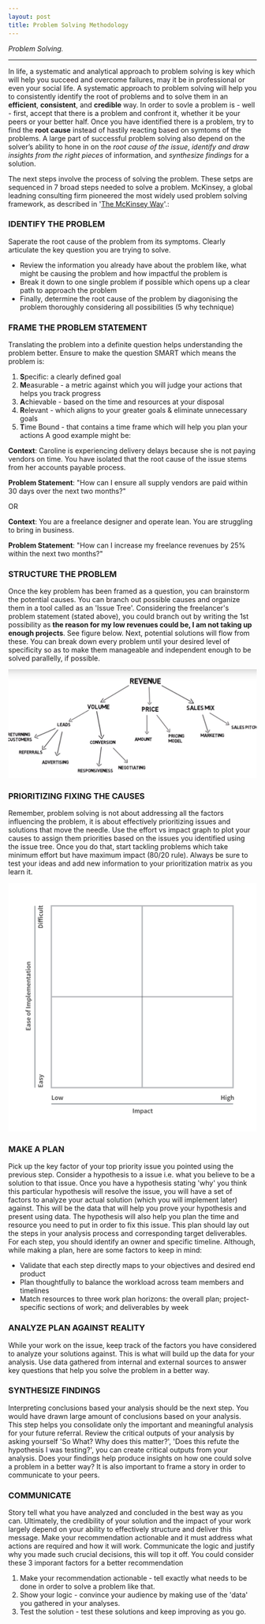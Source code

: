 ```yaml
---
layout: post
title: Problem Solving Methodology
---
```


*Problem Solving.*

-----
<!--more-->

In life, a systematic and analytical approach to problem solving is key which will help you succeed and overcome failures, may it be in professional or even your social life. A systematic approach to problem solving will help you to consistently identify the root of problems and to solve them in an **efficient**, **consistent**, and **credible** way. In order to sovle a problem is - well - first, accept that there is a problem and confront it, whether it be your peers or your better half. Once you have identified there is a problem, try to find the **root cause** instead of hastily reacting based on symtoms of the problems. A large part of successful problem solving also depend on the solver’s ability to hone in on the _root cause of the issue_, _identify and draw insights from the right pieces_ of information, and _synthesize findings_ for a solution.

The next steps involve the process of solving the problem. These setps are sequenced in 7 broad steps needed to solve a problem. McKinsey, a global leadning consulting firm pioneered the most widely used problem solving framework, as described in '[The McKinsey Way](http://www.logro.sk/na_stiahnutie/the_mckinsey_way.pdf)'.:

### IDENTIFY THE PROBLEM
Saperate the root cause of the problem from its symptoms. Clearly articulate the key question you are trying to solve.
- Review the information you already have about the problem like, what might be causing the problem and how impactful the problem is
- Break it down to one single problem if possible which opens up a clear path to approach the problem
- Finally, determine the root cause of the problem by diagonising the problem thoroughly considering all possibilities (5 why technique)

### FRAME THE PROBLEM STATEMENT
Translating the problem into a definite question helps understanding the problem better. Ensure to make the question SMART which means
the problem is:

1. **S**pecific: a clearly defined goal
2. **M**easurable - a metric against which you will judge your actions that helps you track progress
3. **A**chievable - based on the time and resources at your disposal
4. **R**elevant - which aligns to your greater goals & eliminate unnecessary goals
5. **T**ime Bound - that contains a time frame which will help you plan your actions
A good example might be:

**Context**: Caroline is experiencing delivery delays because she is not paying vendors on time. You have isolated that the root cause of the issue stems from her accounts payable process.

**Problem Statement**: "How can I ensure all supply vendors are paid within 30 days over the next two months?"

OR

**Context**: You are a freelance designer and operate lean. You are struggling to bring in business.

**Problem Statement**: "How can I increase my freelance revenues by 25% within the next two months?"

### STRUCTURE THE PROBLEM
Once the key problem has been framed as a question, you can brainstorm the potential causes. You can branch out possible causes and organize them in a tool called as an 'Issue Tree'. Considering the freelancer's problem statement (stated above), you could branch out by writing the 1st possibility as __the reason for my low revenues could be, I am not taking up enough projects__. See figure below. Next, potential solutions will flow from these. You can break down every problem until your desired level of specificity so as to make them manageable and independent enough to be solved parallelly, if possible.

![Issue Tree](/assets/issue_tree_example.png)

### PRIORITIZING FIXING THE CAUSES
Remember, problem solving is not about addressing all the factors influencing the problem, it is about effectively prioritizing issues and solutions that move the needle. Use the effort vs impact graph to plot your causes to assign them priorities based on the issues you identified using the issue tree. Once you do that, start tackling problems which take minimum effort but have maximum impact (80/20 rule). Always be sure to test your ideas and add new information to your prioritization matrix as you learn it.

![Prioritizing Issues](/assets/prioritize.png)

### MAKE A PLAN
Pick up the key factor of your top priority issue you pointed using the previous step. Consider a hypothesis to a issue i.e. what you believe to be a solution to that issue. Once you have a hypothesis stating 'why' you think this particular hypothesis will resolve the issue, you will have a set of factors to analyze your actual solution (which you will implement later) against. This will be the data that will help you prove your hypothesis and present using data. The hypothesis will also help you plan the time and resource you need to put in order to fix this issue. This plan should lay out the steps in your analysis process and corresponding target deliverables. For each step, you should identify an owner and specific timeline. Although, while making a plan, here are some factors to keep in mind:

- Validate that each step directly maps to your objectives and desired end product
- Plan thoughtfully to balance the workload across team members and timelines
- Match resources to three work plan horizons: the overall plan; project-specific sections of work; and deliverables by week 

### ANALYZE PLAN AGAINST REALITY
While your work on the issue, keep track of the factors you have considered to analyze your solutions against. This is what will build up the data for your analysis. Use data gathered from internal and external sources to answer key questions that help you solve the problem in a better way.

### SYNTHESIZE FINDINGS
Interpreting conclusions based your analysis should be the next step. You would have drawn large amount of conclusions based on your analysis. This step helps you consolidate only the important and meaningful analysis for your future referral. Review the critical outputs of your analysis by asking yourself 'So What? Why does this matter?', 'Does this refute the hypothesis I was testing?', you can create critical outputs from your analysis. Does your findings help produce insights on how one could solve a problem in a better way? It is also important to frame a story in order to communicate to your peers.

### COMMUNICATE
Story tell what you have analyzed and concluded in the best way as you can. Ultimately, the credibility of your solution and the impact of your work largely depend on your ability to effectively structure and deliver this message. Make your recommendation actionable and it must address what actions are required and how it will work. Communicate the logic and justify why you made such crucial decisions, this will top it off. You could consider these 3 imporant factors for a better recommendation
1. Make your recommendation actionable - tell exactly what needs to be done in order to solve a problem like that.
2. Show your logic - convince your audience by making use of the 'data' you gathered in your analyses.
3. Test the solution - test these solutions and keep improving as you go.
